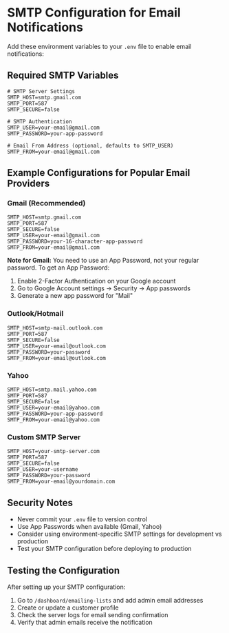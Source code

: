 # SMTP Configuration for Email Notifications

Add these environment variables to your `.env` file to enable email notifications:

## Required SMTP Variables

```env
# SMTP Server Settings
SMTP_HOST=smtp.gmail.com
SMTP_PORT=587
SMTP_SECURE=false

# SMTP Authentication
SMTP_USER=your-email@gmail.com
SMTP_PASSWORD=your-app-password

# Email From Address (optional, defaults to SMTP_USER)
SMTP_FROM=your-email@gmail.com
```

## Example Configurations for Popular Email Providers

### Gmail (Recommended)
```env
SMTP_HOST=smtp.gmail.com
SMTP_PORT=587
SMTP_SECURE=false
SMTP_USER=your-email@gmail.com
SMTP_PASSWORD=your-16-character-app-password
SMTP_FROM=your-email@gmail.com
```

**Note for Gmail:** You need to use an App Password, not your regular password. To get an App Password:
1. Enable 2-Factor Authentication on your Google account
2. Go to Google Account settings → Security → App passwords
3. Generate a new app password for "Mail"

### Outlook/Hotmail
```env
SMTP_HOST=smtp-mail.outlook.com
SMTP_PORT=587
SMTP_SECURE=false
SMTP_USER=your-email@outlook.com
SMTP_PASSWORD=your-password
SMTP_FROM=your-email@outlook.com
```

### Yahoo
```env
SMTP_HOST=smtp.mail.yahoo.com
SMTP_PORT=587
SMTP_SECURE=false
SMTP_USER=your-email@yahoo.com
SMTP_PASSWORD=your-app-password
SMTP_FROM=your-email@yahoo.com
```

### Custom SMTP Server
```env
SMTP_HOST=your-smtp-server.com
SMTP_PORT=587
SMTP_SECURE=false
SMTP_USER=your-username
SMTP_PASSWORD=your-password
SMTP_FROM=your-email@yourdomain.com
```

## Security Notes

- Never commit your `.env` file to version control
- Use App Passwords when available (Gmail, Yahoo)
- Consider using environment-specific SMTP settings for development vs production
- Test your SMTP configuration before deploying to production

## Testing the Configuration

After setting up your SMTP configuration:

1. Go to `/dashboard/emailing-lists` and add admin email addresses
2. Create or update a customer profile
3. Check the server logs for email sending confirmation
4. Verify that admin emails receive the notification 